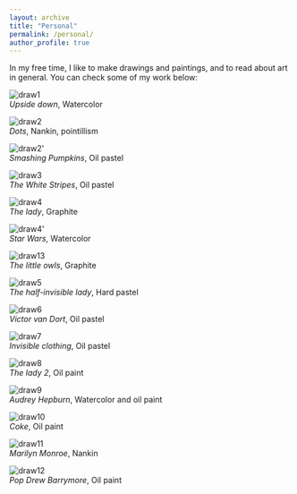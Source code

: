 ```yaml
---
layout: archive
title: "Personal"
permalink: /personal/
author_profile: true
---
```


In my free time, I like to make drawings and paintings, and to read about art in general. You can check some of my work below:

![draw1](draw1.jpg)\
*Upside down*, Watercolor

![draw2](draw2.jpg)\
*Dots*, Nankin, pointillism

![draw2'](draw2'.jpg)\
*Smashing Pumpkins*, Oil pastel

![draw3](draw3.jpg)\
*The White Stripes*, Oil pastel

![draw4](draw4.jpg)\
*The lady*, Graphite

![draw4'](draw4'.jpg)\
*Star Wars*, Watercolor

![draw13](draw13.jpeg)\
*The little owls*, Graphite

![draw5](draw5.jpg)\
*The half-invisible lady*, Hard pastel

![draw6](draw6.jpg)\
*Victor van Dort*, Oil pastel

![draw7](draw7.jpg)\
*Invisible clothing*, Oil pastel

![draw8](draw8.jpg)\
*The lady 2*, Oil paint

![draw9](draw9.jpeg)\
*Audrey Hepburn*, Watercolor and oil paint

![draw10](draw10.jpeg)\
*Coke*, Oil paint

![draw11](draw11.jpeg)\
*Marilyn Monroe*, Nankin

![draw12](draw12.jpeg)\
*Pop Drew Barrymore*, Oil paint



